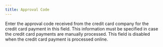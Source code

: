 ```yaml
---
title: Approval Code
---
```



Enter the approval code received from the credit card company for the  credit card payment in this field. This information must be specified  in case the credit card payments are manually processed. This field is  disabled when the credit card payment is processed online.
